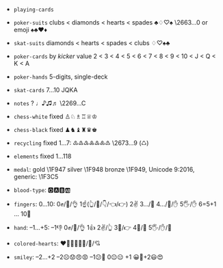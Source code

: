 - `playing-cards`
- `poker-suits` clubs < diamonds < hearts < spades ♣♢♡♠ \2663…0 or emoji ♠️♣️♥️♦️
- `skat-suits` diamonds < hearts < spades < clubs ♢♡♠♣
- `poker-cards` by *kicker* value 2 < 3 < 4 < 5 < 6 < 7 < 8 < 9 < 10 < J < Q < K < A
- `poker-hands` 5-digits, single-deck
- `skat-cards` 7…10 JQKA

- `notes` ? ♩♪♫♬ \2269…C
- `chess-white` fixed ♙♘♗♖♕♔
- `chess-black` fixed ♟♞♝♜♛♚

- `recycling` fixed 1…7: ♳♴♵♶♷♸♹ \2673…9 (♺) 
- `elements` fixed 1…118

- `medal`: gold \1F947 silver \1F948 bronze \1F949, Unicode 9:2016, generic: \1F3C5
- `blood-type`:  🅾️🅰️🅱️🆎
- `fingers`: 0…10: 0✊/👊/👌 1☝️(👆/🖕/👇/👈/👉) 2✌️ 3…/🖖 4…/🤘/✋ 5🖐/✋ 6=5+1 … 10👐
- `hand`: –1…+5: –1👎 0✊/👊/👌 1👍 2✌️/👆 3🖖/👉 4🤘/🖕 5🖐/✋/👊
- `colored-hearts`: ❤️💛💚💙💜💝/💖/💘
- `smiley`: –2…+2 –2☹️😟😠😡 –1😕🙁 0😐😑 +1 😀🙂+2😃😍
